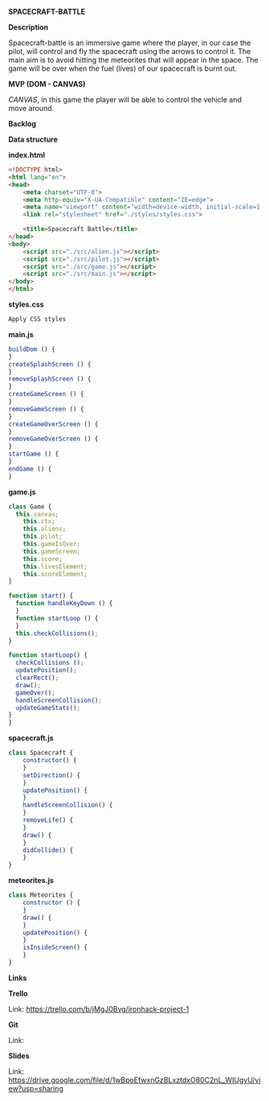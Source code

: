 **SPACECRAFT-BATTLE**

**Description**

Spacecraft-battle is an immersive game where the player, in our case the pilot, will control and fly the spacecraft using the arrows to control it. The main aim is to avoid hitting the meteorites that will appear in the space. The game will be over when the fuel (lives) of our spacecraft is burnt out. 



**MVP (DOM - CANVAS)**

*CANVAS*, in this game the player will be able to control the vehicle and move around. 



**Backlog**

**Data structure**

**index.html**

```html
<!DOCTYPE html>
<html lang="en">
<head>
    <meta charset="UTF-8">
    <meta http-equiv="X-UA-Compatible" content="IE=edge">
    <meta name="viewport" content="width=device-width, initial-scale=1.0">
    <link rel="stylesheet" href="./styles/styles.css">

    <title>Spacecraft Battle</title>
</head>
<body>
    <script src="./src/alien.js"></script>
    <script src="./src/pilot.js"></script>
    <script src="./src/game.js"></script>
    <script src="./src/main.js"></script>
</body>
</html>
```

**styles.css**

```css
Apply CSS styles
```



**main.js**

```javascript
buildDom () {
}
createSplashScreen () {
}
removeSplashScreen () {
}
createGameScreen () {
}
removeGameScreen () {
}
createGameOverScreen () {
}
removeGameOverScreen () {
}
startGame () {
}
endGame () { 
}
```

**game.js**

```javascript
class Game {
  this.canvas;
	this.ctx;
	this.aliens;
	this.pilot;
	this.gameIsOver;
	this.gameScreen;
	this.score;
	this.livesElement;
	this.scoreElement;
}

function start() {
  function handleKeyDown () {
  }
  function startLoop () {
  }
  this.checkCollisions();
}

function startLoop() {
  checkCollisions ();
  updatePosition();
  clearRect();
  draw();
  gameOver();
  handleScreenCollision();
  updateGameStats();
}
}
```

**spacecraft.js**

```javascript
class Spacecraft {
	constructor() {
	}
	setDirection() {
	} 
	updatePosition() {
	}
	handleScreenCollision() {
	}
	removeLife() {
	}
	draw() {
	}
	didCollide() {
	}
}
```

**meteorites.js**

```javascript
class Meteorites {
	constructor () {
	}
	draw() {
	}
	updatePosition() {
	}
	isInsideScreen() {
	}
}
```



**Links**

**Trello**

Link: https://trello.com/b/jMgJ0Bvg/ironhack-project-1

**Git**

Link: 

**Slides**

Link: https://drive.google.com/file/d/1wBpoEfwxnGzBLxztdxO80C2nL_WIUgvU/view?usp=sharing